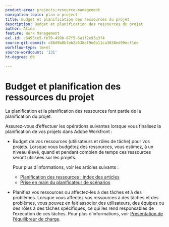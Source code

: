 ```yaml
---
product-area: projects;resource-management
navigation-topic: plan-a-project
title: Budget et planification des ressources du projet
description: Budget et planification des ressources du projet
author: Alina
feature: Work Management
exl-id: c6495ce5-fe70-499b-87f5-6a1f2e93a3f4
source-git-commit: c80d9b0b7eb2a638af9e0a11ca3038ed99ecf1ee
workflow-type: tm+mt
source-wordcount: '131'
ht-degree: 0%

---
```


# Budget et planification des ressources du projet

<!--
<p data-mc-conditions="QuicksilverOrClassic.Draft mode">(NOTE: this article is only valuable for searching. All the information resides in other articles.)</p>
-->

La planification et la planification des ressources font partie de la planification du projet.

Assurez-vous d’effectuer les opérations suivantes lorsque vous finalisez la planification de vos projets dans Adobe Workfront :

* Budget de vos ressources (utilisateurs et rôles de tâche) pour vos projets. Lorsque vous budgétez des ressources, vous estimez, à un niveau élevé, quand et pendant combien de temps ces ressources seront utilisées sur les projets.

  Pour plus d’informations, voir les articles suivants :

   * [Planification des ressources : index des articles](../../../resource-mgmt/resource-planning/resource-planning-overview.md)
   * [Prise en main du planificateur de scénarios](../../../scenario-planner/get-started-with-scenario-planning.md)

* Planifiez vos ressources ou affectez-les à des tâches et à des problèmes. Lorsque vous affectez vos ressources à des tâches et des problèmes, vous pouvez en fait associer des utilisateurs, des équipes ou des rôles à des tâches spécifiques, ce qui les rend responsables de l’exécution de ces tâches. Pour plus d’informations, voir [Présentation de l’équilibreur de charge](../../../resource-mgmt/workload-balancer/overview-workload-balancer.md).
